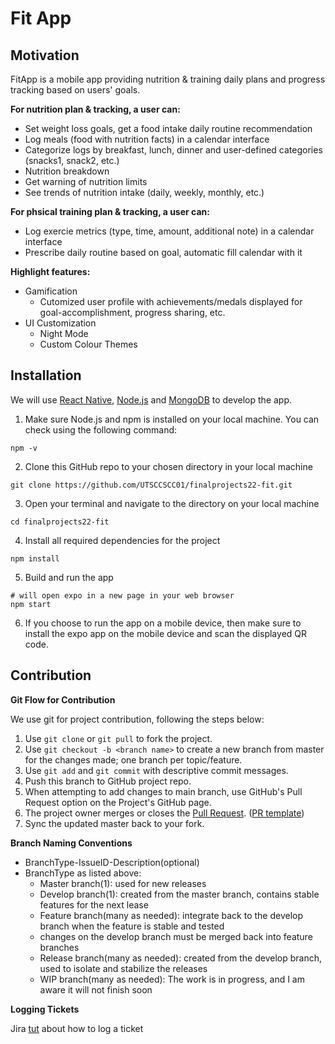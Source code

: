 # Fit App

## Motivation
FitApp is a mobile app providing nutrition & training daily plans and progress tracking based on users' goals. 

**For nutrition plan & tracking, a user can:**
* Set weight loss goals, get a food intake daily routine recommendation
* Log meals (food with nutrition facts) in a calendar interface
* Categorize logs by breakfast, lunch, dinner and user-defined categories (snacks1, snack2, etc.) 
* Nutrition breakdown
* Get warning of nutrition limits
* See trends of nutrition intake (daily, weekly, monthly, etc.)

**For phsical training plan & tracking, a user can:**
* Log exercie metrics (type, time, amount, additional note) in a calendar interface
* Prescribe daily routine based on goal, automatic fill calendar with it

**Highlight features:**
* Gamification
    * Cutomized user profile with achievements/medals displayed for goal-accomplishment, progress sharing, etc.
* UI Customization
    * Night Mode
    * Custom Colour Themes

## Installation

We will use [React Native](https://reactnative.dev/), [Node.js](https://nodejs.org/en/) and [MongoDB](https://www.mongodb.com/) to develop the app.

1. Make sure Node.js and npm is installed on your local machine. You can check using the following command:
```
npm -v
```
2. Clone this GitHub repo to your chosen directory in your local machine
```
git clone https://github.com/UTSCCSCC01/finalprojects22-fit.git
```
3. Open your terminal and navigate to the directory on your local machine
```
cd finalprojects22-fit
```
4. Install all required dependencies for the project
```
npm install
```
5. Build and run the app
```
# will open expo in a new page in your web browser
npm start
```
6. If you choose to run the app on a mobile device, then make sure to install the expo app on the mobile device and scan the displayed QR code.

## Contribution
**Git Flow for Contribution**

We use git for project contribution, following the steps below:

1. Use ``git clone`` or ``git pull`` to fork the project.
2. Use ``git checkout -b <branch name>`` to create a new branch from master for the changes made; one branch per topic/feature.
3. Use ``git add`` and ``git commit`` with descriptive commit messages.
4. Push this branch to GitHub project repo.
5. When attempting to add changes to main branch, use GitHub's Pull Request option on the Project's GitHub page.
6. The project owner merges or closes the [Pull Request](https://docs.github.com/en/pull-requests/collaborating-with-pull-requests/proposing-changes-to-your-work-with-pull-requests/creating-a-pull-request). ([PR template](https://gist.github.com/jcserv/33f19818fde83c18e755b1c138eeac49))
7. Sync the updated master back to your fork.

**Branch Naming Conventions**
* BranchType-IssueID-Description(optional)
* BranchType as listed above:
    * Master branch(1): used for new releases
    * Develop branch(1): created from the master branch, contains stable features for the next lease
    * Feature branch(many as needed): integrate back to the develop branch when the feature is stable and tested
    * changes on the develop branch must be merged back into feature branches
    * Release branch(many as needed): created from the develop branch, used to isolate and stabilize the releases
    * WIP branch(many as needed): The work is in progress, and I am aware it will not finish soon

**Logging Tickets**

Jira [tut](https://cmsweb.utsc.utoronto.ca/cscc01s22/tutorials/jira/Jira%20Tutorial.html) about how to log a ticket
